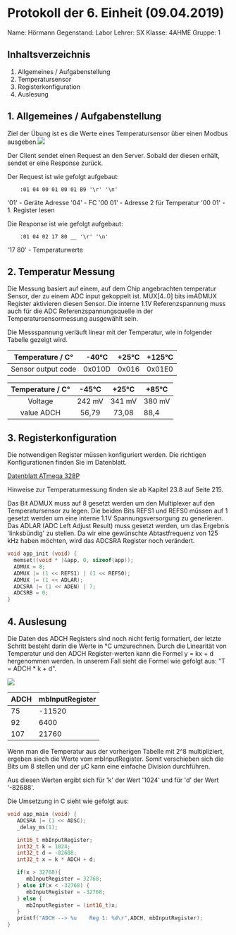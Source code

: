  # Protokoll der 6. Einheit (09.04.2019)
  Name: 		Hörmann
  Gegenstand: Labor
  Lehrer: SX
  Klasse: 4AHME
  Gruppe: 1
  ## Inhaltsverzeichnis

 1. Allgemeines / Aufgabenstellung
 2. Temperatursensor
 3. Registerkonfiguration
 4. Auslesung
 
 ## 1. Allgemeines / Aufgabenstellung
Ziel der Übung ist es die Werte eines Temperatursensor über einen Modbus ausgeben.![](https://github.com/HTLMechatronics/m15-la1-sx/blob/hoestm15/hoestm15/PC-USB_UART-%C2%B5C2.svg)
	
Der Client sendet einen Request an den Server. 
Sobald der diesen erhält, sendet er eine Response zurück.

Der Request ist wie gefolgt aufgebaut:

		:01 04 00 01 00 01 B9 '\r' '\n'

'01' - Geräte Adresse
'04' - FC
'00 01' - Adresse 2 für Temperatur
'00 01' - 1. Register lesen

Die Response ist wie gefolgt aufgebaut:
		
		:01 04 02 17 80 __ '\r' '\n'
'17 80' - Temperaturwerte

## 2. Temperatur Messung
Die Messung basiert auf einem, auf dem Chip angebrachten temperatur Sensor, der zu einem ADC input gekoppelt ist.
MUX[4..0] bits imADMUX Register aktivieren diesen Sensor.
Die interne 1.1V Referenzspannung muss auch für die ADC Referenzspannungsquelle in der Temperatursensormessung ausgewählt sein.

Die Messspannung verläuft linear mit der Temperatur, wie in folgender Tabelle gezeigt wird.
 
 | Temperature / C° | -40°C | +25°C | +125°C |
 |:---------------------:|:------:|:--------:|-
 |Sensor output code | 0x010D| 0x016|0x01E0


 | Temperature / C° | -45°C | +25°C | +85°C |
 |:---------------------:|:------:|:--------:|-
 |Voltage | 242 mV| 341 mV|380 mV|
 |value ADCH | 56,79|73,08|88,4
 

## 3. Registerkonfiguration
Die notwendigen Register müssen konfiguriert werden. Die richtigen Konfigurationen finden Sie im Datenblatt.

[Datenblatt ATmega 328P](http://ww1.microchip.com/downloads/en/DeviceDoc/Atmel-7810-Automotive-Microcontrollers-ATmega328P_Datasheet.pdf)

Hinweise zur Temperaturmessung finden sie ab Kapitel 23.8 auf Seite 215.

Das Bit ADMUX muss auf 8 gesetzt werden um den Multiplexer auf den Temperatursensor zu legen.
Die beiden Bits REFS1 und REFS0 müssen auf 1 gesetzt werden um eine interne 1.1V Spannungsversorgung zu generieren. 
Das ADLAR (ADC Left Adjust Result) muss gesetzt werden, um das Ergebnis 'linksbündig' zu stellen.
Da wir eine gewünschte Abtastfrequenz von 125 kHz haben möchten, wird das ADCSRA Register noch verändert.

```C
void app_init (void) {  
  memset((void * )&app, 0, sizeof(app));  
  ADMUX = 8;     
  ADMUX |= (1 << REFS1) | (1 << REFS0);
  ADMUX |= (1 << ADLAR);  
  ADCSRA |= (1 << ADEN) | 7;   
  ADCSRB = 0;
}  
```

## 4. Auslesung

Die Daten des ADCH Registers sind noch nicht fertig formatiert, der letzte Schritt besteht darin die Werte in °C umzurechnen. Durch die Linearität von Temperatur und den ADCH Register-werten kann die Formel y = kx + d hergenommen werden. In unserem Fall sieht die Formel wie gefolgt aus: "T = ADCH * k + d".

![](https://github.com/HTLMechatronics/m15-la1-sx/blob/hoestm15/hoestm15/Temperaturverlauf2.svg)


|ADCH    | mbInputRegister|
|--------|----------------|
|75      |	-11520	      |
|92      |	6400	        |
|107     |	21760	        |

Wenn man die Temperatur aus der vorherigen Tabelle mit 2^8 multipliziert, ergeben siech die Werte vom mbInputRegister. Somit verschieben sich die Bits um 8 stellen und der µC kann eine einfache Division durchführen.

Aus diesen Werten ergibt sich für 'k' der Wert '1024' und für 'd' der Wert '-82688'.

Die Umsetzung in C sieht wie gefolgt aus: 

```C
void app_main (void) {
   ADCSRA |= (1 << ADSC);
   _delay_ms(1);

   int16_t mbInputRegister;
   int32_t k = 1024;
   int32_t d = -82688;
   int32_t x = k * ADCH + d;

   if(x > 32768){
      mbInputRegister = 32768;
   } else if(x < -32768) {
      mbInputRegister = -32768;
   } else {
      mbInputRegister = (int16_t)x;
   }
   printf("ADCH --> %u    Reg 1: %d\r",ADCH, mbInputRegister);
}
```
